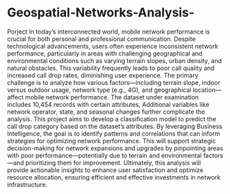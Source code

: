# Geospatial-Networks-Analysis-
Porject
In today’s interconnected world, mobile network performance is crucial for both personal and professional communication. Despite technological advancements, users often experience inconsistent network performance, particularly in areas with challenging geographical and environmental conditions such as varying terrain slopes, urban density, and natural obstacles. This variability frequently leads to poor call quality and increased call drop rates, diminishing user experience. The primary challenge is to analyze how various factors—including terrain slope, indoor versus outdoor usage, network type (e.g., 4G), and geographical location—affect mobile network performance. The dataset under examination includes 10,454 records with certain attributes, Additional variables like network operator, state, and seasonal changes further complicate the analysis. This project aims to develop a classification model to predict the call drop category based on the dataset’s attributes. By leveraging Business Intelligence, the goal is to identify patterns and correlations that can inform strategies for optimizing network performance. This will support strategic decision-making for network expansions and upgrades by pinpointing areas with poor performance—potentially due to terrain and environmental factors—and prioritizing them for improvement. Ultimately, this analysis will provide actionable insights to enhance user satisfaction and optimize resource allocation, ensuring efficient and effective investments in network infrastructure.
